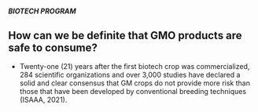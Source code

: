 ##### BIOTECH PROGRAM

## How can we be definite that GMO products are safe to consume?


 - Twenty-one (21) years after the first biotech crop was commercialized, 284 scientific organizations and over 3,000 studies have declared a solid and clear consensus that GM crops do not provide more risk than those that have been developed by conventional breeding techniques (ISAAA, 2021).
